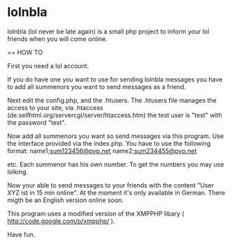 lolnbla
=======

lolnbla (lol never be late again) is a small php project to inform your lol friends when you will come online.

== HOW TO

First you need a lol account.

If you do have one you want to use for sending lolnbla messages you have to add all summenors you want to send messages as a friend.

Next edit the config.php, and the .htusers.
The .htusers file manages the access to your site, via .htaccess (de.selfhtml.org/servercgi/server/htaccess.htm) the test user is "test" with the password "test".

Now add all summenors you want so send messages via this program. Use the interface provided via the index.php.
You have to use the following format:
name1;sum123456@pvp.net
name2;sum234455@pvp.net

etc.
Each summenor has his own number. To get the numbers you may use lolking.

Now your able to send messages to your friends with the content "User XYZ ist in 15 min online".
At the moment it's only available in German. There migth be an English version online soon.

This program uses a modified version of the XMPPHP libary ( http://code.google.com/p/xmpphp/ ).

Have fun.